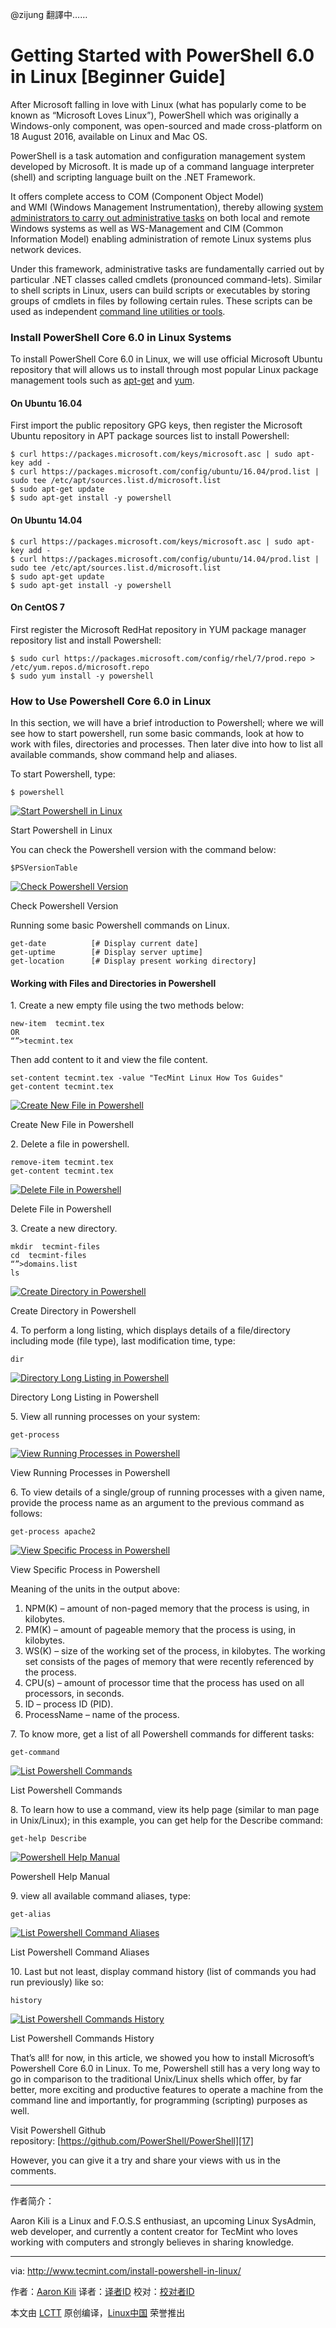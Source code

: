 @zijung 翻譯中……

Getting Started with PowerShell 6.0 in Linux [Beginner Guide]
============================================================

After Microsoft falling in love with Linux (what has popularly come to be known as “Microsoft Loves Linux”), PowerShell which was originally a Windows-only component, was open-sourced and made cross-platform on 18 August 2016, available on Linux and Mac OS.

PowerShell is a task automation and configuration management system developed by Microsoft. It is made up of a command language interpreter (shell) and scripting language built on the .NET Framework.

It offers complete access to COM (Component Object Model) and WMI (Windows Management Instrumentation), thereby allowing [system administrators to carry out administrative tasks][1] on both local and remote Windows systems as well as WS-Management and CIM (Common Information Model) enabling administration of remote Linux systems plus network devices.

Under this framework, administrative tasks are fundamentally carried out by particular .NET classes called cmdlets (pronounced command-lets). Similar to shell scripts in Linux, users can build scripts or executables by storing groups of cmdlets in files by following certain rules. These scripts can be used as independent [command line utilities or tools][2].

### Install PowerShell Core 6.0 in Linux Systems

To install PowerShell Core 6.0 in Linux, we will use official Microsoft Ubuntu repository that will allows us to install through most popular Linux package management tools such as [apt-get][3] and [yum][4].

#### On Ubuntu 16.04

First import the public repository GPG keys, then register the Microsoft Ubuntu repository in APT package sources list to install Powershell:

```
$ curl https://packages.microsoft.com/keys/microsoft.asc | sudo apt-key add -
$ curl https://packages.microsoft.com/config/ubuntu/16.04/prod.list | sudo tee /etc/apt/sources.list.d/microsoft.list
$ sudo apt-get update
$ sudo apt-get install -y powershell
```

#### On Ubuntu 14.04

```
$ curl https://packages.microsoft.com/keys/microsoft.asc | sudo apt-key add -
$ curl https://packages.microsoft.com/config/ubuntu/14.04/prod.list | sudo tee /etc/apt/sources.list.d/microsoft.list
$ sudo apt-get update
$ sudo apt-get install -y powershell
```

#### On CentOS 7

First register the Microsoft RedHat repository in YUM package manager repository list and install Powershell:

```
$ sudo curl https://packages.microsoft.com/config/rhel/7/prod.repo > /etc/yum.repos.d/microsoft.repo
$ sudo yum install -y powershell
```

### How to Use Powershell Core 6.0 in Linux

In this section, we will have a brief introduction to Powershell; where we will see how to start powershell, run some basic commands, look at how to work with files, directories and processes. Then later dive into how to list all available commands, show command help and aliases.

To start Powershell, type:

```
$ powershell
```
[
 ![Start Powershell in Linux](http://www.tecmint.com/wp-content/uploads/2017/02/start-powershell.png) 
][5]

Start Powershell in Linux

You can check the Powershell version with the command below:

```
$PSVersionTable
```
[
 ![Check Powershell Version](http://www.tecmint.com/wp-content/uploads/2017/02/check-powershell-version.png) 
][6]

Check Powershell Version

Running some basic Powershell commands on Linux.

```
get-date          [# Display current date]
get-uptime        [# Display server uptime]
get-location      [# Display present working directory]
```

#### Working with Files and Directories in Powershell

1. Create a new empty file using the two methods below:

```
new-item  tecmint.tex
OR
“”>tecmint.tex
```

Then add content to it and view the file content.

```
set-content tecmint.tex -value "TecMint Linux How Tos Guides"
get-content tecmint.tex
```
[
 ![Create New File in Powershell](http://www.tecmint.com/wp-content/uploads/2017/02/Create-New-File-in-Powershell.png) 
][7]

Create New File in Powershell

2. Delete a file in powershell.

```
remove-item tecmint.tex
get-content tecmint.tex
```
[
 ![Delete File in Powershell](http://www.tecmint.com/wp-content/uploads/2017/02/Delete-File-in-Powershell.png) 
][8]

Delete File in Powershell

3. Create a new directory.

```
mkdir  tecmint-files
cd  tecmint-files
“”>domains.list
ls
```
[
 ![Create Directory in Powershell](http://www.tecmint.com/wp-content/uploads/2017/02/create-new-directory-in-Powershell.png) 
][9]

Create Directory in Powershell

4. To perform a long listing, which displays details of a file/directory including mode (file type), last modification time, type:

```
dir
```
[
 ![Directory Long Listing in Powershell](http://www.tecmint.com/wp-content/uploads/2017/02/Directory-Long-Listing-in-Powershell.png) 
][10]

Directory Long Listing in Powershell

5. View all running processes on your system:

```
get-process
```
[
 ![View Running Processes in Powershell](http://www.tecmint.com/wp-content/uploads/2017/02/View-Running-Processes-in-Powershell.png) 
][11]

View Running Processes in Powershell

6. To view details of a single/group of running processes with a given name, provide the process name as an argument to the previous command as follows:

```
get-process apache2
```
[
 ![View Specific Process in Powershell](http://www.tecmint.com/wp-content/uploads/2017/02/View-Specific-Process-in-Powershell.png) 
][12]

View Specific Process in Powershell

Meaning of the units in the output above:

1.  NPM(K) – amount of non-paged memory that the process is using, in kilobytes.
2.  PM(K) – amount of pageable memory that the process is using, in kilobytes.
3.  WS(K) – size of the working set of the process, in kilobytes. The working set consists of the pages of memory that were recently referenced by the process.
4.  CPU(s) – amount of processor time that the process has used on all processors, in seconds.
5.  ID – process ID (PID).
6.  ProcessName – name of the process.

7. To know more, get a list of all Powershell commands for different tasks:

```
get-command
```
[
 ![List Powershell Commands](http://www.tecmint.com/wp-content/uploads/2017/02/List-Powershell-Commands.png) 
][13]

List Powershell Commands

8. To learn how to use a command, view its help page (similar to man page in Unix/Linux); in this example, you can get help for the Describe command:

```
get-help Describe
```
[
 ![Powershell Help Manual](http://www.tecmint.com/wp-content/uploads/2017/02/Powershell-Help-Manual.png) 
][14]

Powershell Help Manual

9. view all available command aliases, type:

```
get-alias
```
[
 ![List Powershell Command Aliases](http://www.tecmint.com/wp-content/uploads/2017/02/List-Powershell-Command-Aliases.png) 
][15]

List Powershell Command Aliases

10. Last but not least, display command history (list of commands you had run previously) like so:

```
history
```
[
 ![List Powershell Commands History](http://www.tecmint.com/wp-content/uploads/2017/02/List-Powershell-Command-History.png) 
][16]

List Powershell Commands History

That’s all! for now, in this article, we showed you how to install Microsoft’s Powershell Core 6.0 in Linux. To me, Powershell still has a very long way to go in comparison to the traditional Unix/Linux shells which offer, by far better, more exciting and productive features to operate a machine from the command line and importantly, for programming (scripting) purposes as well.

Visit Powershell Github repository: [https://github.com/PowerShell/PowerShell][17]

However, you can give it a try and share your views with us in the comments.

--------------------------------------------------------------------------------


作者简介：

Aaron Kili is a Linux and F.O.S.S enthusiast, an upcoming Linux SysAdmin, web developer, and currently a content creator for TecMint who loves working with computers and strongly believes in sharing knowledge.

--------------------------------------------------------------------------------

via: http://www.tecmint.com/install-powershell-in-linux/

作者：[Aaron Kili][a]
译者：[译者ID](https://github.com/译者ID)
校对：[校对者ID](https://github.com/校对者ID)

本文由 [LCTT](https://github.com/LCTT/TranslateProject) 原创编译，[Linux中国](https://linux.cn/) 荣誉推出

[a]:http://www.tecmint.com/author/aaronkili/

[1]:http://www.tecmint.com/using-shell-script-to-automate-linux-system-maintenance-tasks/
[2]:http://www.tecmint.com/tag/commandline-tools/
[3]:http://www.tecmint.com/useful-basic-commands-of-apt-get-and-apt-cache-for-package-management/
[4]:http://www.tecmint.com/20-linux-yum-yellowdog-updater-modified-commands-for-package-mangement/
[5]:http://www.tecmint.com/wp-content/uploads/2017/02/start-powershell.png
[6]:http://www.tecmint.com/wp-content/uploads/2017/02/check-powershell-version.png
[7]:http://www.tecmint.com/wp-content/uploads/2017/02/Create-New-File-in-Powershell.png
[8]:http://www.tecmint.com/wp-content/uploads/2017/02/Delete-File-in-Powershell.png
[9]:http://www.tecmint.com/wp-content/uploads/2017/02/create-new-directory-in-Powershell.png
[10]:http://www.tecmint.com/wp-content/uploads/2017/02/Directory-Long-Listing-in-Powershell.png
[11]:http://www.tecmint.com/wp-content/uploads/2017/02/View-Running-Processes-in-Powershell.png
[12]:http://www.tecmint.com/wp-content/uploads/2017/02/View-Specific-Process-in-Powershell.png
[13]:http://www.tecmint.com/wp-content/uploads/2017/02/List-Powershell-Commands.png
[14]:http://www.tecmint.com/wp-content/uploads/2017/02/Powershell-Help-Manual.png
[15]:http://www.tecmint.com/wp-content/uploads/2017/02/List-Powershell-Command-Aliases.png
[16]:http://www.tecmint.com/wp-content/uploads/2017/02/List-Powershell-Command-History.png
[17]:https://github.com/PowerShell/PowerShell
[18]:http://www.tecmint.com/author/aaronkili/
[19]:http://www.tecmint.com/10-useful-free-linux-ebooks-for-newbies-and-administrators/
[20]:http://www.tecmint.com/free-linux-shell-scripting-books/

